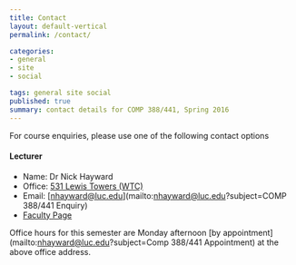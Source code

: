 ```yaml
---
title: Contact
layout: default-vertical
permalink: /contact/

categories:
- general
- site
- social

tags: general site social
published: true
summary: contact details for COMP 388/441, Spring 2016
---
```


For course enquiries, please use one of the following contact options

#### Lecturer

* Name: Dr Nick Hayward
* Office: [531 Lewis Towers (WTC)](http://www.luc.edu/media/lucedu/wtc.pdf)
* Email: [nhayward@luc.edu](mailto:nhayward@luc.edu?subject=COMP 388/441 Enquiry)
* [Faculty Page](http://www.luc.edu/cs/people/ftfaculty/haywardnicholas.shtml)

Office hours for this semester are Monday afternoon [by appointment](mailto:nhayward@luc.edu?subject=Comp 388/441 Appointment) at the above office address.
